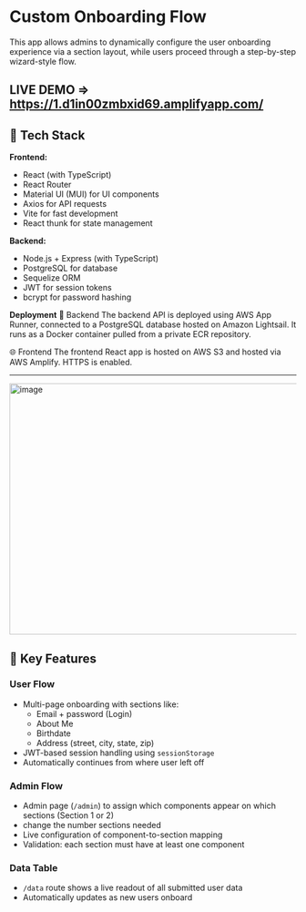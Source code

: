 # Custom Onboarding Flow

This app allows admins to dynamically configure the user onboarding experience via a section layout, while users proceed through a step-by-step wizard-style flow.

LIVE DEMO => https://1.d1in00zmbxid69.amplifyapp.com/
---

## 🔧 Tech Stack

**Frontend:**
- React (with TypeScript)
- React Router
- Material UI (MUI) for UI components
- Axios for API requests
- Vite for fast development
- React thunk for state management

**Backend:**
- Node.js + Express (with TypeScript)
- PostgreSQL for database
- Sequelize ORM
- JWT for session tokens
- bcrypt for password hashing

**Deployment**
🔧 Backend
The backend API is deployed using AWS App Runner, connected to a PostgreSQL database hosted on Amazon Lightsail. It runs as a Docker container pulled from a private ECR repository.

🌐 Frontend
The frontend React app is hosted on AWS S3 and hosted via AWS Amplify. HTTPS is enabled.

---

<img width="791" height="441" alt="image" src="https://github.com/user-attachments/assets/9ce89f02-275a-4cca-8089-3a58e2109bce" />


## 🧠 Key Features

### User Flow
- Multi-page onboarding with sections like:
  - Email + password (Login)
  - About Me
  - Birthdate
  - Address (street, city, state, zip)
- JWT-based session handling using `sessionStorage`
- Automatically continues from where user left off

### Admin Flow
- Admin page (`/admin`) to assign which components appear on which sections (Section 1 or 2)
- change the number sections needed
- Live configuration of component-to-section mapping
- Validation: each section must have at least one component

### Data Table
- `/data` route shows a live readout of all submitted user data
- Automatically updates as new users onboard
